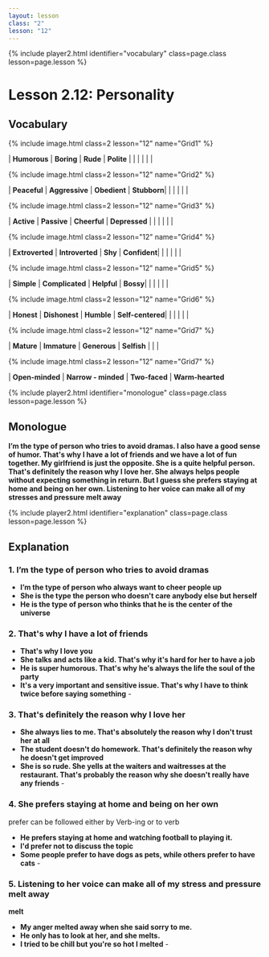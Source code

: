 ```yaml
---
layout: lesson
class: "2"
lesson: "12"	
---
```



{% include player2.html identifier="vocabulary" class=page.class lesson=page.lesson %}
# Lesson 2.12: Personality



## Vocabulary


{% include image.html class=2 lesson="12" name="Grid1" %}

| **Humorous** | **Boring**  | **Rude**  | **Polite**  | 
| | | | |

{% include image.html class=2 lesson="12" name="Grid2" %}

| **Peaceful** | **Aggressive**  | **Obedient**  | **Stubborn**| 
| | | | |

{% include image.html class=2 lesson="12" name="Grid3" %}

| **Active** | **Passive**  | **Cheerful**  | **Depressed**  | 
| | | | |

{% include image.html class=2 lesson="12" name="Grid4" %}

| **Extroverted** | **Introverted**  | **Shy**  | **Confident**| 
| | | | |

{% include image.html class=2 lesson="12" name="Grid5" %}

| **Simple** | **Complicated**  | **Helpful**  | **Bossy**| 
| | | | |

{% include image.html class=2 lesson="12" name="Grid6" %}

| **Honest** | **Dishonest**  | **Humble**  | **Self-centered**| 
| | | | |

{% include image.html class=2 lesson="12" name="Grid7" %}

| **Mature** | **Immature**  | **Generous** | **Selfish**
| | |

{% include image.html class=2 lesson="12" name="Grid7" %}

| **Open-minded** | **Narrow - minded**  | **Two-faced** | **Warm-hearted**

{% include player2.html identifier="monologue" class=page.class lesson=page.lesson %}
## Monologue

**I’m the type of person who tries to avoid dramas. I also have a good sense of humor. That's why I have a lot of friends and we have a lot of fun together. My girlfriend is just the opposite. She is a quite helpful person. That's definitely the reason why I love her. She always helps people without expecting something in return. But I guess she prefers staying at home and being on her own. Listening to her voice can make all of my stresses and pressure melt away** 
 
{% include player2.html identifier="explanation" class=page.class lesson=page.lesson %}
## Explanation


### 1. I’m the type of person who tries to avoid dramas 
- **I’m the type of person who always want to cheer people up**
- **She is the type the person who doesn't care anybody else but herself**
- **He is the type of person who thinks that he is the center of the universe** 


### 2. That's why I have a lot of friends
- **That's why I love you**
- **She talks and acts like a kid. That's why it's hard for her to have a job**
- **He is super humorous. That's why he's always the life the soul of the party**
- **It's a very important and sensitive issue. That's why I have to think twice before saying something** - 


### 3. That's definitely the reason why I love her 
- **She always lies to me. That's absolutely the reason why I don't trust her at all**
- **The student doesn't do homework. That's definitely the reason why he doesn't get improved**
- **She is so rude. She yells at the waiters and waitresses at the restaurant. That's probably the reason why she doesn't really have any friends** - 


### 4. She prefers staying at home and being on her own
prefer can be followed either by Verb-ing or  to verb
- **He prefers staying at home and watching football to playing it.**
- **I'd prefer not to discuss the topic**
- **Some people prefer to have dogs as pets, while others prefer to have cats** - 


### 5. Listening to her voice can make all of my stress and pressure melt away 
**melt**
- **My anger melted away when she said sorry to me.**
- **He only has to look at her, and she melts.**
- **I tried to be chill but you're so hot I melted** - 




